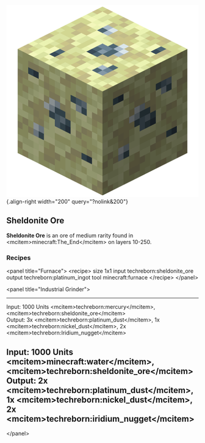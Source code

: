 ![Sheldonite ore](/media/mods/techreborn/sheldonite_ore.png){.align-right width="200" query="?nolink&200"}

## Sheldonite Ore

**Sheldonite Ore** is an ore of medium rarity found in \<mcitem\>minecraft:The_End\</mcitem\> on layers 10-250.

### Recipes

\<panel title="Furnace"\> \<recipe\> size 1x1 input techreborn:sheldonite_ore output techreborn:platinum_ingot tool minecraft:furnace \</recipe\> \</panel\>

\<panel title="Industrial Grinder"\>

  -------------------
  Input: 1000 Units \<mcitem\>techreborn:mercury\</mcitem\>, \<mcitem\>techreborn:sheldonite_ore\</mcitem\>\
  Output: 3x \<mcitem\>techreborn:platinum_dust\</mcitem\>, 1x \<mcitem\>techreborn:nickel_dust\</mcitem\>, 2x \<mcitem\>techreborn:Iridium_nugget\</mcitem\>

  Input: 1000 Units \<mcitem\>minecraft:water\</mcitem\>, \<mcitem\>techreborn:sheldonite_ore\</mcitem\>\
  Output: 2x \<mcitem\>techreborn:platinum_dust\</mcitem\>, 1x \<mcitem\>techreborn:nickel_dust\</mcitem\>, 2x \<mcitem\>techreborn:iridium_nugget\</mcitem\>
  -------------------

\</panel\>
